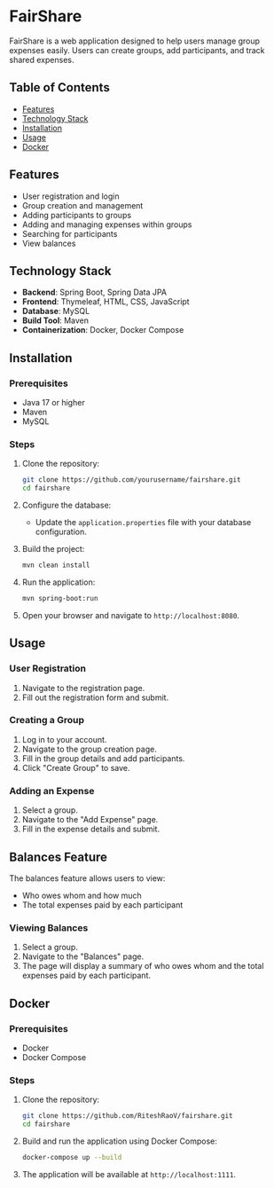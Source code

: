 
# FairShare

FairShare is a web application designed to help users manage group expenses easily. Users can create groups, add participants, and track shared expenses.

## Table of Contents
- [Features](#features)
- [Technology Stack](#technology-stack)
- [Installation](#installation)
- [Usage](#usage)
- [Docker](#docker)

## Features
- User registration and login
- Group creation and management
- Adding participants to groups
- Adding and managing expenses within groups
- Searching for participants
- View balances 

## Technology Stack
- **Backend**: Spring Boot, Spring Data JPA
- **Frontend**: Thymeleaf, HTML, CSS, JavaScript
- **Database**: MySQL 
- **Build Tool**: Maven
- **Containerization**: Docker, Docker Compose

## Installation
### Prerequisites
- Java 17 or higher
- Maven
- MySQL 

### Steps
1. Clone the repository:
   ```bash
   git clone https://github.com/yourusername/fairshare.git
   cd fairshare
   ```

2. Configure the database:
   - Update the `application.properties` file with your database configuration.

3. Build the project:
   ```bash
   mvn clean install
   ```

4. Run the application:
   ```bash
   mvn spring-boot:run
   ```

5. Open your browser and navigate to `http://localhost:8080`.

## Usage
### User Registration
1. Navigate to the registration page.
2. Fill out the registration form and submit.

### Creating a Group
1. Log in to your account.
2. Navigate to the group creation page.
3. Fill in the group details and add participants.
4. Click "Create Group" to save.

### Adding an Expense
1. Select a group.
2. Navigate to the "Add Expense" page.
3. Fill in the expense details and submit.

## Balances Feature
The balances feature allows users to view:
- Who owes whom and how much
- The total expenses paid by each participant

### Viewing Balances
1. Select a group.
2. Navigate to the "Balances" page.
3. The page will display a summary of who owes whom and the total expenses paid by each participant.


## Docker
### Prerequisites
- Docker
- Docker Compose

### Steps
1. Clone the repository:
   ```bash
   git clone https://github.com/RiteshRaoV/fairshare.git
   cd fairshare
   ```

2. Build and run the application using Docker Compose:
   ```bash
   docker-compose up --build
   ```

3. The application will be available at `http://localhost:1111`.

